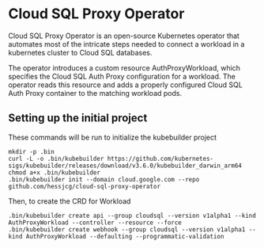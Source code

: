 # Cloud SQL Proxy Operator

Cloud SQL Proxy Operator is an open-source Kubernetes operator that automates
most of the intricate steps needed to connect a workload in a kubernetes cluster
to Cloud SQL databases. 

The operator introduces a custom resource AuthProxyWorkload, 
which specifies the Cloud SQL Auth Proxy configuration for a workload. The operator
reads this resource and adds a properly configured Cloud SQL Auth Proxy container
to the matching workload pods. 

## Setting up the initial project
These commands will be run to initialize the kubebuilder project 

```
mkdir -p .bin
curl -L -o .bin/kubebuilder https://github.com/kubernetes-sigs/kubebuilder/releases/download/v3.6.0/kubebuilder_darwin_arm64
chmod a+x .bin/kubebuilder
.bin/kubebuilder init --domain cloud.google.com --repo github.com/hessjcg/cloud-sql-proxy-operator
```

Then, to create the CRD for Workload
```
.bin/kubebuilder create api --group cloudsql --version v1alpha1 --kind AuthProxyWorkload --controller --resource --force
.bin/kubebuilder create webhook --group cloudsql --version v1alpha1 --kind AuthProxyWorkload --defaulting --programmatic-validation
```


